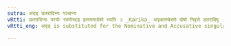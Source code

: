 ```yaml
---
sutra: अद्ड् डतरादिभ्यः पञ्चभ्यः
vRtti: डतरादिभ्यः परयोः स्वमोरद्ड् इत्ययमादेशो भवति ॥ _Karika_ अपृक्तश्चेदमो दोषो निवृत्ते डतरादिषु । अद्डित्त्वाड्डतरादीनां न लोपो नापि दीर्घता ॥
vRtti_eng: अद्ड् is substituted for the Nominative and Accusative singular endings सु and अम् after the five Pronouns डतर &c. (i. e, the stems formed with the affixes 1. डतर, and 2. डतम, and the stems 3. इतर, 4. अन्य and 5. अन्यतर).

---
```

